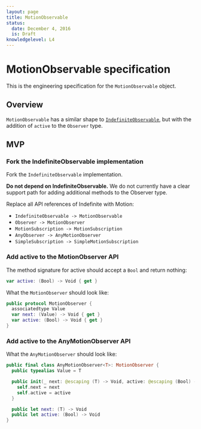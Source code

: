 ```yaml
---
layout: page
title: MotionObservable
status:
  date: December 4, 2016
  is: Draft
knowledgelevel: L4
---
```


# MotionObservable specification

This is the engineering specification for the `MotionObservable` object.

## Overview

`MotionObservable` has a similar shape to [`IndefiniteObservable`](IndefiniteObservable), but with
the addition of `active` to the `Observer` type.

## MVP

### Fork the IndefiniteObservable implementation

Fork the `IndefiniteObservable` implementation.

**Do not depend on IndefiniteObservable.** We do not currently have a clear support path for adding
additional methods to the Observer type.

Replace all API references of Indefinite with Motion:

- `IndefiniteObservable -> MotionObservable`
- `Observer -> MotionObserver`
- `MotionSubscription -> MotionSubscription`
- `AnyObserver -> AnyMotionObserver`
- `SimpleSubscription -> SimpleMotionSubscription`

### Add active to the MotionObserver API

The method signature for active should accept a `Bool` and return nothing:

```swift
var active: (Bool) -> Void { get }
```

What the `MotionObserver` should look like:

```swift
public protocol MotionObserver {
  associatedtype Value
  var next: (Value) -> Void { get }
  var active: (Bool) -> Void { get }
}
```

### Add active to the AnyMotionObserver API

What the `AnyMotionObserver` should look like:

```swift
public final class AnyMotionObserver<T>: MotionObserver {
  public typealias Value = T

  public init(_ next: @escaping (T) -> Void, active: @escaping (Bool) -> Void) {
    self.next = next
    self.active = active
  }

  public let next: (T) -> Void
  public let active: (Bool) -> Void
}
```
